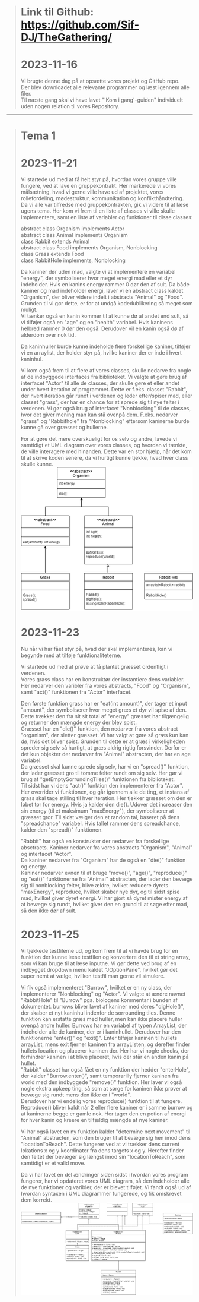 ># Link til Github: https://github.com/Sif-DJ/TheGathering/
># 2023-11-16
> Vi brugte denne dag på at opsætte vores projekt og GitHub repo.\
> Der blev downloadet alle relevante programmer og læst igennem alle filer.\
> Til næste gang skal vi have lavet "'Kom i gang'-guiden"
> individuelt uden nogen relation til vores Repository.
---

># Tema 1
># 2023-11-21
> Vi startede ud med at få helt styr på, hvordan vores gruppe ville fungere, ved at lave en gruppekontrakt. Her markerede vi vores målsætning, hvad vi gerne ville have ud af projektet, vores rollefordeling, mødestruktur, kommunikation og konflikthåndtering. \
> Da vi alle var tilfredse med gruppekontrakten, gik vi videre til at læse ugens tema. Her kom vi frem til en liste af classes vi ville skulle implementere, samt en liste af variabler og funktioner til disse classes: 
>
> abstract class Organism implements Actor \
> abstract class Animal implements Organism \
> class Rabbit extends Animal \
> abstract class Food implements Organism, Nonblocking \
> class Grass extends Food \
> class RabbitHole implements, Nonblocking 
>
> Da kaniner dør uden mad, valgte vi at implementere en variabel "energy", der symboliserer hvor meget energi mad eller et dyr indeholder. Hvis en kanins energy rammer 0 dør den af sult. Da både kaniner og mad indeholder energi, laver vi en abstract class kaldet "Organism", der bliver videre indelt i abstracts "Animal" og "Food". Grunden til vi gør dette, er for at undgå kodedublikering så meget som muligt. \
> Vi tænker også en kanin kommer til at kunne dø af andet end sult, så vi tilføjer også en "age" og en "health" variabel. Hvis kaninens helbred rammer 0 dør den også. Derudover vil en kanin også dø af alderdom over nok tid. 
>
> Da kaninhuller burde kunne indeholde flere forskellige kaniner, tilføjer vi en arraylist<Rabbit>, der holder styr på, hvilke kaniner der er inde i hvert kaninhul.
>
> Vi kom også frem til at flere af vores classes, skulle nedarve fra nogle af de indbyggede interfaces fra biblioteket. Vi valgte at gøre brug af interfacet "Actor" til alle de classes, der skulle gøre et eller andet under hvert iteration af programmet. Dette er f.eks. classet "Rabbit", der hvert iteration går rundt i verdenen og leder efter/spiser mad, eller classet "grass", der har en chance for at sprede sig til nye felter i verdenen. Vi gør også brug af interfacet "Nonblocking" til de classes, hvor det giver mening man kan stå ovenpå dem. F.eks. nedarver "grass" og "Rabbithole" fra "Nonblocking" eftersom kaninerne burde kunne gå over græsset og hullerne.
>
> For at gøre det mere overskueligt for os selv og andre, lavede vi samtidigt et UML diagram over vores classes, og hvordan vi tænkte, de ville interagere med hinanden. Dette var en stor hjælp, når det kom til at skrive koden senere, da vi hurtigt kunne tjekke, hvad hver class skulle kunne. \
> ![Image](https://github.com/Sif-DJ/TheGathering/blob/main/Meta/magicV1.drawio.png) 
>
># 2023-11-23
> Nu når vi har fået styr på, hvad der skal implementeres, kan vi begynde med at tilføje funktionaliteterne.
>
> Vi startede ud med at prøve at få plantet græsset ordentligt i verdenen. \
> Vores grass class har en konstruktør der instantiere dens variabler. Her nedarver den varibler fra vores abstracts, "Food" og "Organism", samt "act()" funktionen fra "Actor" interfacet.
>
> Den første funktion grass har er "eat(int amount)", der tager et input "amount", der symboliserer hvor meget græs et dyr vil spise af den. Dette trækker den fra sit sit total af "energy" græsset har tilgængelig og returner den mængde energy der blev spist. \
> Græsset har en "die()" funktion, den nedarver fra vores abstract "organism", der sletter græsset. Vi har valgt at gøre så græs kun kan dø, hvis det bliver spist. Grunden til dette er at græs i virkeligheden spreder sig selv så hurtigt, at græs aldrig rigtig forsvinder. Derfor er det kun objekter der nedarver fra "Animal" abstracten, der har en age variabel. \
> Da græsset skal kunne sprede sig selv, har vi en "spread()" funktion, der lader græsset gro til tomme felter rundt om sig selv. Her gør vi brug af "getEmptySorrundingTiles()" funktionen fra biblioteket. \
> Til sidst har vi dens "act()" funktion den implementerer fra "Actor". Her overrider vi funktionen, og går igennem alle de ting, et instans af grass skal tage stilling til hver iteration. Her tjekker græsset om den er løbet tør for energy. Hvis ja kalder den die(). Udover det increaser den sin energy (til et maksimum "maxEnergy"), der symboliserer at græsset gror. Til sidst vælger den et random tal, baseret på dens "spreadchance" variabel. Hvis tallet rammer dens spreadchance, kalder den "spread()" funktionen.
>
> "Rabbit" har også en konstruktør der nedarver fra forskellige absctracts. Kaniner nedarver fra vores abstracts "Organism", "Animal" og interfacet "Actor". \
> Da kaniner nedarver fra "Organism" har de også en "die()" funktion og energy. \
> Kaniner nedarver evnen til at bruge "move()", "age()", "reproduce()" og "eat()" funktionerne fra "Animal" abstracten, der lader den bevæge sig til nonblocking felter, blive ældre, hvilket reducere dyrets "maxEnergy", reproduce, hvilket skaber nye dyr, og til sidst spise mad, hvilket giver dyret energi. Vi har gjort så dyret mister energy af at bevæge sig rundt, hvilket giver den en grund til at søge efter mad, så den ikke dør af sult. 
> 
># 2023-11-25
> Vi tjekkede testfilerne ud, og kom frem til at vi havde brug for en funktion der kunne læse testfilen og konvertere den til et string array, som vi kan bruge til at læse inputne. Vi gør dette ved brug af en indbygget dropdown menu kaldet "JOptionPane", hvilket gør det super nemt at vælge, hvilken testfil man gerne vil simulere.
>
> Vi fik også implementeret "Burrow", hvilket er en ny class, der implementerer "Nonblocking" og "Actor". Vi valgte at ændre navnet "RabbitHole" til "Burrow" pga. biologens kommentar i bunden af dokumentet. burrows bliver lavet af kaniner med deres "digHole()", der skaber et nyt kaninhul indenfor de sorrounding tiles. Denne funktion kan erstatte græs med huller, men kan ikke placere huller ovenpå andre huller. Burrows har en variabel af typen ArrayList, der indeholder alle de kaniner, der er i kaninhullet. Derudover har den funktionerne "enter()" og "exit()". Enter tilføjer kaninen til hullets arrayList, mens exit fjerner kaninen fra arrayListen, og derefter finder hullets location og placerer kaninen der. Her har vi nogle checks, der forhindrer kaninen i at blive placeret, hvis der står en anden kanin på hullet. \
> "Rabbit" classet har også fået en ny funktion der hedder "enterHole", der kalder "Burrow.enter()", samt temporarilly fjerner kaninen fra world med den indbyggede "remove()" funktion. Her laver vi også nogle ekstra upkeep ting, så som at sørge for kaninen ikke prøver at bevæge sig rundt mens den ikke er i "world". \
> Derudover har vi endelig vores reproduce() funktion til at fungere. Reproduce() bliver kaldt når 2 eller flere kaniner er i samme burrow og at kaninerne begge er gamle nok. Her tager den en potion af energi for hver kanin og kreere en tilfældig mængde af nye kaniner.
>
> Vi har også lavet en ny funktion kaldet "determine next movement" til "Animal" abstracten, som den bruger til at bevæge sig hen imod dens "locationToReach". Dette fungerer ved at vi trækker dens current lokations x og y koordinater fra dens targets x og y. Herefter finder den feltet der bevæger sig længst imod sin "locationToReach", som samtidigt er et valid move. 
>
> Da vi har lavet en del ændringer siden sidst i hvordan vores program fungerer, har vi opdateret vores UML diagram, så den indeholder alle de nye funktioner og varibler, der er blevet tilføjet. Vi fandt også ud af hvordan syntaxen i UML diagrammer fungerede, og fik omskrevet dem korrekt. \
> ![Image](https://github.com/Sif-DJ/TheGathering/blob/main/Meta/magicV2.drawio.png)

